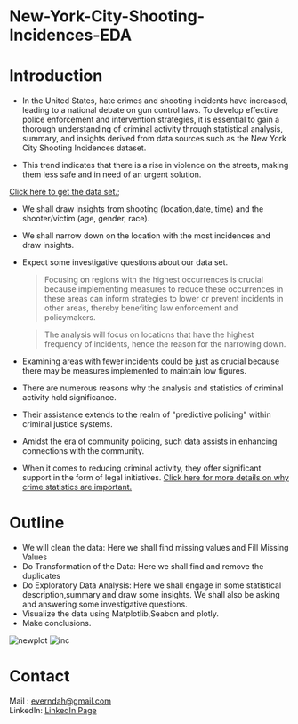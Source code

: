 # New-York-City-Shooting-Incidences-EDA

# Introduction

- In the United States, hate crimes and shooting incidents have increased, leading to a national debate on gun control laws. To develop effective police enforcement and intervention strategies, it is essential to gain a thorough understanding of criminal activity through statistical analysis, summary, and insights derived from data sources such as the New York City Shooting Incidences dataset.

- This trend indicates that there is a rise in violence on the streets, making them less safe and in need of an urgent solution.

[Click here to get the data set.](https://www.kaggle.com/thedataperson/nypd-shooting-incident-data-20062021/download);

- We shall draw insights from shooting (location,date, time) and the shooter/victim (age, gender, race).
- We shall narrow down on the location with the most incidences and draw insights.
- Expect some investigative questions about our data set.

  > Focusing on regions with the highest occurrences is crucial because implementing measures to reduce these occurrences in these areas can inform strategies to lower or prevent incidents in other areas, thereby benefiting law enforcement and policymakers.

  > The analysis will focus on locations that have the highest frequency of incidents, hence the reason for the narrowing down.

- Examining areas with fewer incidents could be just as crucial because there may be measures implemented to maintain low figures.
- There are numerous reasons why the analysis and statistics of criminal activity hold significance.

- Their assistance extends to the realm of "predictive policing" within criminal justice systems.
- Amidst the era of community policing, such data assists in enhancing connections with the community.
- When it comes to reducing criminal activity, they offer significant support in the form of legal initiatives.
  [Click here for more details on why crime statistics are important.](https://www.waldenu.edu/online-bachelors-programs/bs-in-criminal-justice/resource/why-national-crime-statistics-are-important)


# Outline

- We will clean the data: Here we shall find missing values and Fill Missing Values
- Do Transformation of the Data: Here we shall find and remove the duplicates
- Do Exploratory Data Analysis: Here we shall engage in some statistical description,summary and draw some insights. We shall also be asking and answering some investigative questions.
- Visualize the data using Matplotlib,Seabon and plotly.
- Make conclusions.

![newplot](https://user-images.githubusercontent.com/66929420/131003649-c55727b5-a5ca-43ae-9582-74b466b1d6ed.png)
![inc](https://user-images.githubusercontent.com/66929420/131003677-9cb3d68a-25fb-4c51-bad2-1ab14f6793cd.png)

# Contact

Mail : everndah@gmail.com<br />
LinkedIn: [LinkedIn Page](https://www.linkedin.com/in/evanslango/)
